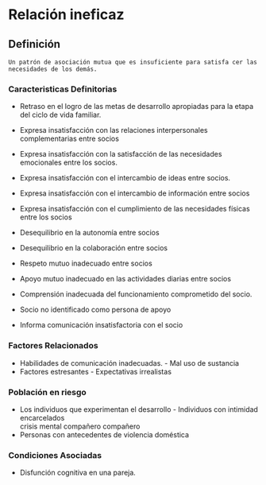 # Relación ineficaz
## Definición
	Un patrón de asociación mutua que es insuficiente para satisfa cer las necesidades de los demás.

### Caracteristicas Definitorias
- Retraso en el logro de las metas 
de desarrollo apropiadas para 
la etapa del ciclo de vida 
familiar.   
- Expresa insatisfacción con las 
relaciones interpersonales 
complementarias entre socios   
- Expresa insatisfacción con la 
satisfacción de las 
necesidades emocionales 
entre los socios.   
- Expresa insatisfacción con el 
intercambio de ideas entre 
socios.   
- Expresa insatisfacción con el 
intercambio de información entre 
socios   
- Expresa insatisfacción con el 
cumplimiento de las 
necesidades físicas entre los 
socios   
 
 
 
 
- Desequilibrio en la autonomía 
entre socios   
- Desequilibrio en la 
colaboración entre 
socios   
- Respeto mutuo inadecuado 
entre socios   
- Apoyo mutuo inadecuado en las 
actividades diarias entre socios   
- Comprensión inadecuada del 
funcionamiento comprometido 
del socio.   
- Socio no identificado como 
persona de apoyo   
- Informa comunicación 
insatisfactoria con el socio

### Factores Relacionados
- Habilidades de comunicación inadecuadas.  - Mal uso de 
sustancia   
- Factores estresantes  - Expectativas irrealistas

### Población en riesgo
- Los individuos que experimentan el desarrollo  - Individuos con 
intimidad encarcelados  
crisis mental  compañero compañero   
- Personas con antecedentes de 
violencia doméstica

### Condiciones Asociadas
- Disfunción cognitiva en una 
pareja.

